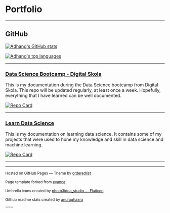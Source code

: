 # Portfolio

---

## GitHub

[![Adhang's GitHub stats](https://github-readme-stats.vercel.app/api?username=adhang&show_icons=true&hide=issues,contribs)](https://github.com/adhang)

[![Adhang's top languages](https://github-readme-stats.vercel.app/api/top-langs/?username=adhang&layout=compact)](https://github.com/adhang)

---

### [Data Science Bootcamp - Digital Skola](/pages/data-science-digital-skola)
This is my documentation during the Data Science bootcamp from Digital Skola. This repo will be updated regularly, at least once a week. Hopefully, everything that I have learned can be well documented.

[![Repo Card](https://github-readme-stats.vercel.app/api/pin/?username=adhang&repo=data-science-digital-skola&show_owner=true)](https://github.com/adhang/data-science-digital-skola)

---

### [Learn Data Science](/pages/learn-data-science)
This is my documentation on learning data science. It contains some of my projects that were used to hone my knowledge and skill in data science and machine learning.

[![Repo Card](https://github-readme-stats.vercel.app/api/pin/?username=adhang&repo=learn-data-science&show_owner=true)](https://github.com/adhang/learn-data-science)

---

---
<p><small>Hosted on GitHub Pages &mdash; Theme by <a href="https://github.com/orderedlist">orderedlist</a></small></p>
<p><small>Page template forked from <a href="https://github.com/evanca/quick-portfolio">evanca</a></small></p>
<p><small>Umbrella icons created by <a href="https://www.flaticon.com/free-icons/umbrella" title="umbrella icons">photo3idea_studio &mdash; Flaticon</a></small></p>
<p><small>Github readme stats created by <a href="https://github.com/anuraghazra/github-readme-stats">anuraghazra</a></small></p>
<p style="font-size:4px">Test font size</p>
<!-- Remove above link if you don't want to attibute -->
